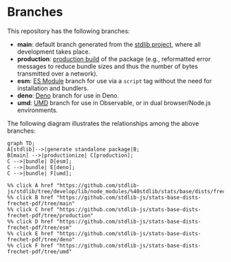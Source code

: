<!--

@license Apache-2.0

Copyright (c) 2022 The Stdlib Authors.

Licensed under the Apache License, Version 2.0 (the "License");
you may not use this file except in compliance with the License.
You may obtain a copy of the License at

    http://www.apache.org/licenses/LICENSE-2.0

Unless required by applicable law or agreed to in writing, software
distributed under the License is distributed on an "AS IS" BASIS,
WITHOUT WARRANTIES OR CONDITIONS OF ANY KIND, either express or implied.
See the License for the specific language governing permissions and
limitations under the License.

-->

# Branches

This repository has the following branches:

-   **main**: default branch generated from the [stdlib project][stdlib-url], where all development takes place.
-   **production**: [production build][production-url] of the package (e.g., reformatted error messages to reduce bundle sizes and thus the number of bytes transmitted over a network).
-   **esm**: [ES Module][esm-url] branch for use via a `script` tag without the need for installation and bundlers.
-   **deno**: [Deno][deno-url] branch for use in Deno.
-   **umd**: [UMD][umd-url] branch for use in Observable, or in dual browser/Node.js environments.

The following diagram illustrates the relationships among the above branches:

```mermaid
graph TD;
A[stdlib]-->|generate standalone package|B;
B[main] -->|productionize| C[production];
C -->|bundle| D[esm];
C -->|bundle| E[deno];
C -->|bundle| F[umd];

%% click A href "https://github.com/stdlib-js/stdlib/tree/develop/lib/node_modules/%40stdlib/stats/base/dists/frechet/pdf"
%% click B href "https://github.com/stdlib-js/stats-base-dists-frechet-pdf/tree/main"
%% click C href "https://github.com/stdlib-js/stats-base-dists-frechet-pdf/tree/production"
%% click D href "https://github.com/stdlib-js/stats-base-dists-frechet-pdf/tree/esm"
%% click E href "https://github.com/stdlib-js/stats-base-dists-frechet-pdf/tree/deno"
%% click F href "https://github.com/stdlib-js/stats-base-dists-frechet-pdf/tree/umd"
```

[stdlib-url]: https://github.com/stdlib-js/stdlib/tree/develop/lib/node_modules/%40stdlib/stats/base/dists/frechet/pdf
[production-url]: https://github.com/stdlib-js/stats-base-dists-frechet-pdf/tree/production
[deno-url]: https://github.com/stdlib-js/stats-base-dists-frechet-pdf/tree/deno
[umd-url]: https://github.com/stdlib-js/stats-base-dists-frechet-pdf/tree/umd
[esm-url]: https://github.com/stdlib-js/stats-base-dists-frechet-pdf/tree/esm